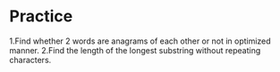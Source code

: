 # Practice
1.Find whether 2 words are anagrams of each other or not in optimized manner.
2.Find the length of the longest substring without repeating characters.
